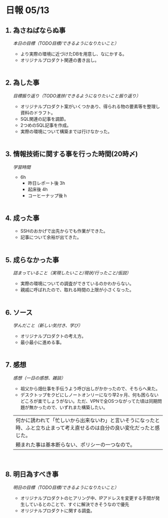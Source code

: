 # 日報 05/13


<ol>

## <li>為さねばならぬ事</li>

*本日の目標（TODO目標/できるようになりたいこと）*

  - より実際の環境に近づけたDBを用意し、なにかする。
  - オリジナルプロダクト関連の書き出し。

<br>

## <li>為した事</li>

*目標振り返り（TODO進捗/できるようになりたいこと振り返り）*

  - オリジナルプロダクト案がいくつかあり、得られる物の要素等を整理し資料のドラフト。
  - SQL関連の記事を調節。
  - 2つめのSQL記事を作成。
  - 実際の環境について構築までは行けなかった。

<br>


## <li>情報技術に関する事を行った時間(20時〆)</li>

*学習時間*

  - 6h
    - 昨日レポート後 3h
    - 起床後 4h
    - コーヒーナップ後 h

<br>


## <li>成った事</li>

  - SSHのおかげで出先からでも作業ができた。
  - 記事について余裕が出てきた。

<br>


## <li>成らなかった事</li>

*詰まっていること（実現したいこと/現状/行ったこと/仮説）*

  - 実際の環境についての調査ができているのかわからない。
  - 親戚に呼ばれたので、取れる時間の上限が小さくなった。

<br>

## <li>ソース</li>

*学んだこと（新しい気付き、学び）*

  - オリジナルプロダクトの考え方。
  - 最小最小に進める事。

<br>


## <li>感想</li>

*感想（一日の感想、雑談）*

  - 祖父から畑仕事を手伝うよう呼び出しがかかったので、そちらへ来た。
  - デスクトップをクビにしノートオンリーになり早2ヶ月、何も困らないどころが楽でしょうがない。ただ、VPNで全OSつながってた頃は同期問題が無かったので、いずれまた構築したい。

  ||
  |-|
  |何かに誘われて「忙しいから出来ないわ」と言いそうになったと時、ふと立ち止まって考え直せるのは自分の良い変化だったと感じた。|
  |頼まれた事は基本断らない、ポリシーの一つなので。|

  <!-- 何故ここに来たのか、何の為にやっているのか -->
  <!-- 楽しんで生きてなきゃ骨折り損 -->


<br>


## <li>明日為すべき事</li>

*明日の目標（TODO目標/できるようになりたいこと）*

  - オリジナルプロダクトのヒアリング中、IPアドレスを変更する手間が発生しているとのことで、すぐに解決できそうなので優先
  - オリジナルプロダクトに関する調査。

<!-- end -->

<br>

</ol>


